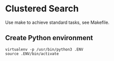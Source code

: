 # Clustered Search

Use make to achieve standard tasks, see Makefile.

## Create Python environment

```
virtualenv -p /usr/bin/python3 .ENV
source .ENV/bin/activate
```